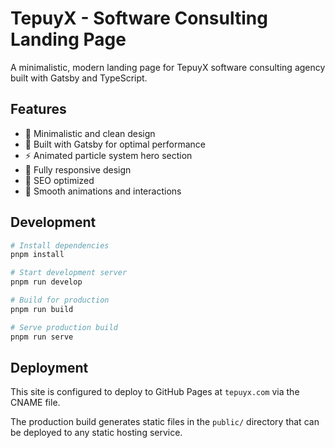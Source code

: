 # TepuyX - Software Consulting Landing Page

A minimalistic, modern landing page for TepuyX software consulting agency built with Gatsby and TypeScript.

## Features

- 🎨 Minimalistic and clean design
- 🚀 Built with Gatsby for optimal performance
- ⚡ Animated particle system hero section
- 📱 Fully responsive design
- 🎯 SEO optimized
- 💫 Smooth animations and interactions

## Development

```bash
# Install dependencies
pnpm install

# Start development server
pnpm run develop

# Build for production
pnpm run build

# Serve production build
pnpm run serve
```

## Deployment

This site is configured to deploy to GitHub Pages at `tepuyx.com` via the CNAME file.

The production build generates static files in the `public/` directory that can be deployed to any static hosting service.